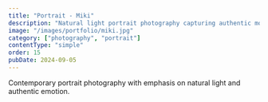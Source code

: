```yaml
---
title: "Portrait - Miki"
description: "Natural light portrait photography capturing authentic moments and genuine expression."
image: "/images/portfolio/miki.jpg"
category: ["photography", "portrait"]
contentType: "simple"
order: 15
pubDate: 2024-09-05
---
```


Contemporary portrait photography with emphasis on natural light and authentic emotion.
